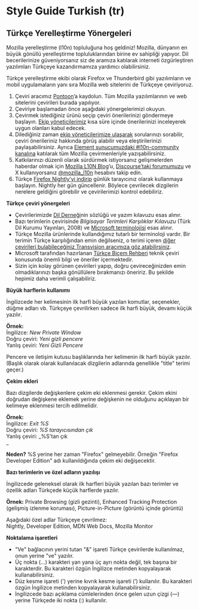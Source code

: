 # Style Guide Turkish (tr)

## Türkçe Yerelleştirme Yönergeleri

Mozilla yerelleştirme (l10n) topluluğuna hoş geldiniz! Mozilla, dünyanın en büyük gönüllü yerelleştirme topluluklarından birine ev sahipliği yapıyor. Dil becerilerinize güveniyorsanız siz de aramıza katılarak interneti özgürleştiren yazılımları Türkçeye kazandırmamıza yardımcı olabilirsiniz.

Türkçe yerelleştirme ekibi olarak Firefox ve Thunderbird gibi yazılımların ve mobil uygulamaların yanı sıra Mozilla web sitelerini de Türkçeye çeviriyoruz.

1.  Çeviri aracımız [Pontoon](https://pontoon.mozilla.org)’a kaydolun. Tüm Mozilla yazılımlarının ve web sitelerini çevirileri burada yapılıyor.
2.  Çeviriye başlamadan önce aşağıdaki yönergelerimizi okuyun.
3.  Çevirmek istediğiniz ürünü seçip çeviri önerilerinizi göndermeye başlayın. [Ekip yöneticilerimiz](https://pontoon.mozilla.org/tr/contributors/) kısa süre içinde önerilerinizi inceleyerek uygun olanları kabul edecek.
4.  Dilediğiniz zaman [ekip yöneticilerimize ulaşarak](https://www.mozilla.org.tr/iletisim/) sorularınızı sorabilir, çeviri önerileriniz hakkında görüş alabilir veya eleştirilerinizi paylaşabilirsiniz. Ayrıca [Element sunucumuzdaki #l10n-community kanalına](https://chat.mozilla.org/#/room/#l10n-community:mozilla.org) katılarak tüm Mozilla çevirmenleriyle yazışabilirsiniz.
5.  Katkılarınızı düzenli olarak sürdürmek istiyorsanız gelişmelerden haberdar olmak için [Mozilla L10N Blog](https://blog.mozilla.org/l10n/)’u, [Discourse’taki forumumuzu](https://discourse.mozilla.org/c/l10n/547) ve X kullanıyorsanız [@mozilla\_l10n](https://x.com/mozilla_l10n) hesabını takip edin.
6.  Türkçe [Firefox Nightly’yi indirip](https://www.mozilla.org/tr/firefox/channel/desktop/#nightly) günlük tarayıcınız olarak kullanmaya başlayın. Nightly her gün güncellenir. Böylece çevrilecek dizgilerin nerelere geldiğini görebilir ve çevirilerimizi kontrol edebiliriz.

**Türkçe çeviri yönergeleri**

*   Çevirilerimizde [Dil Derneği](http://www.dildernegi.org.tr/)nin sözlüğü ve yazım kılavuzu esas alınır.
*   Bazı terimlerin çevirisinde _Bilgisayar Terimleri Karşılıklar Kılavuzu_ (Türk Dil Kurumu Yayınları, 2008) ve [Microsoft terminolojisi](https://msit.powerbi.com/view?r=eyJrIjoiODJmYjU4Y2YtM2M0ZC00YzYxLWE1YTktNzFjYmYxNTAxNjQ0IiwidCI6IjcyZjk4OGJmLTg2ZjEtNDFhZi05MWFiLTJkN2NkMDExZGI0NyIsImMiOjV9) esas alınır.
*   Türkçe Mozilla ürünlerinde kullandığımız tutarlı bir terminoloji vardır. Bir terimin Türkçe karşılığından emin değilseniz, o terimi içeren [diğer çevirileri bulabileceğiniz Transvision aracımıza göz atabilirsiniz](https://transvision.mozfr.org/).
*   Microsoft tarafından hazırlanan [Türkçe Biçem Rehberi](https://learn.microsoft.com/en-us/globalization/reference/microsoft-style-guides) teknik çeviri konusunda önemli bilgi ve öneriler içermektedir.
*   Sizin için kolay görünen çevirileri yapıp, doğru çevireceğinizden emin olmadıklarınızı başka gönüllülere bırakmanızı öneririz. Bu şekilde hepimiz daha verimli çalışabiliriz.

**Büyük harflerin kullanımı**

İngilizcede her kelimesinin ilk harfi büyük yazılan komutlar, seçenekler, düğme adları vb. Türkçeye çevrilirken sadece ilk harfi büyük, devamı küçük yazılır. 

**Örnek:**  
İngilizce: _New Private Window_  
Doğru çeviri: _Yeni gizli pencere_  
Yanlış çeviri: _Yeni Gizli Pencere_

Pencere ve iletişim kutusu başlıklarında her kelimenin ilk harfi büyük yazılır. (Başlık olarak olarak kullanılacak dizgilerin adlarında genellikle "title" terimi geçer.)

**Çekim ekleri**

Bazı dizgilerde değişkenlere çekim eki eklenmesi gerekir. Çekim ekini doğrudan değişkene eklemek yerine değişkenin ne olduğunu açıklayan bir kelimeye eklenmesi tercih edilmelidir. 

**Örnek:**  
İngilizce: _Exit %S_  
Doğru çeviri: _%S tarayıcısından çık_  
Yanlış çeviri: _%S'tan çık  
_

**Neden?** %S yerine her zaman "Firefox" gelmeyebilir. Örneğin "Firefox Developer Edition" adı kullanıldığında çekim eki değişecektir.

**Bazı terimlerin ve özel adların yazılışı**

İngilizcede geleneksel olarak ilk harfleri büyük yazılan bazı terimler ve özellik adları Türkçede küçük harflerde yazılır. 

**Örnek:** Private Browsing (gizli gezinti), Enhanced Tracking Protection (gelişmiş izlenme koruması), Picture-in-Picture (görüntü içinde görüntü)

Aşağıdaki özel adlar Türkçeye çevrilmez:  
Nightly, Developer Edition, MDN Web Docs, Mozilla Monitor

**Noktalama işaretleri**

*   "Ve" bağlacının yerini tutan "&" işareti Türkçe çevirilerde kullanılmaz, onun yerine "ve" yazılır.
*   Üç nokta (…) karakteri yan yana üç ayrı nokta değil, tek başına bir karakterdir. Bu karakteri özgün İngilizce metinden kopyalayarak kullanabilirsiniz.
*   Düz kesme işareti (') yerine kıvrık kesme işareti (’) kullanılır. Bu karakteri özgün İngilizce metinden kopyalayarak kullanabilirsiniz.
*   İngilizcede bazı açıklama cümlelerinden önce gelen uzun çizgi (—) yerine Türkçede iki nokta (:) kullanılır.
